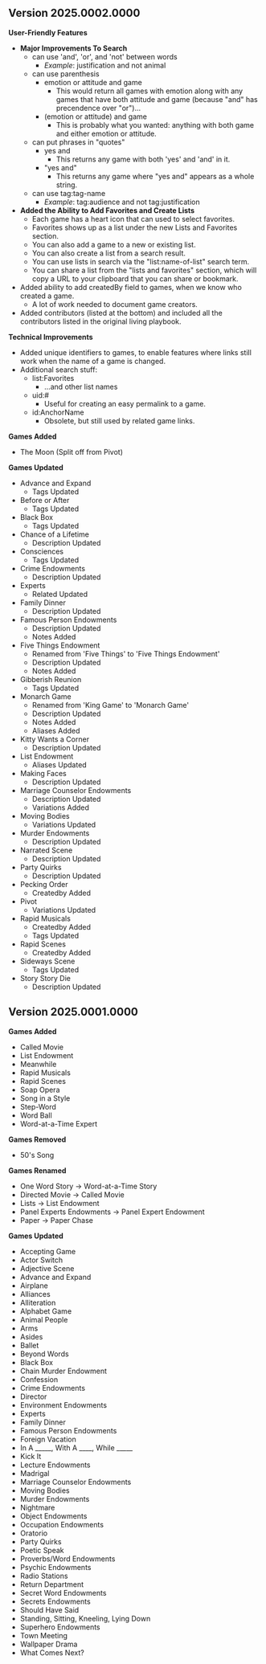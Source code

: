 ## Version 2025.0002.0000

**User-Friendly Features**
- **Major Improvements To Search**
  - can use 'and', 'or', and 'not' between words
    - *Example*: justification and not animal
  - can use parenthesis
    - emotion or attitude and game
      - This would return all games with emotion along with any games that have both attitude and game (because "and" has precendence over "or")...
    - (emotion or attitude) and game
      - This is probably what you wanted: anything with both game and either emotion or attitude.
  - can put phrases in "quotes"
    - yes and
      - This returns any game with both 'yes' and 'and' in it.
    - "yes and"
      - This returns any game where "yes and" appears as a whole string.
  - can use tag:tag-name
    - *Example*: tag:audience and not tag:justification
- **Added the Ability to Add Favorites and Create Lists**
    - Each game has a heart icon that can used to select favorites.
    - Favorites shows up as a list under the new Lists and Favorites section.
    - You can also add a game to a new or existing list.
    - You can also create a list from a search result.
    - You can use lists in search via the "list:name-of-list" search term.
    - You can share a list from the "lists and favorites" section, which will copy a URL to your clipboard that you can share or bookmark.
- Added ability to add createdBy field to games, when we know who created a game.
  - A lot of work needed to document game creators.
- Added contributors (listed at the bottom) and included all the contributors listed in the original living playbook.

**Technical Improvements**
- Added unique identifiers to games, to enable features where links still work when the name of a game is changed.
- Additional search stuff:
  - list:Favorites
    - ...and other list names
  - uid:#
    - Useful for creating an easy permalink to a game.
  - id:AnchorName
    - Obsolete, but still used by related game links.

**Games Added**
- The Moon (Split off from Pivot)

**Games Updated**
- Advance and Expand
  - Tags Updated
- Before or After
  - Tags Updated
- Black Box
  - Tags Updated
- Chance of a Lifetime
  - Description Updated
- Consciences
  - Tags Updated
- Crime Endowments
  - Description Updated
- Experts
  - Related Updated
- Family Dinner
  - Description Updated
- Famous Person Endowments
  - Description Updated
  - Notes Added
- Five Things Endowment
  - Renamed from 'Five Things' to 'Five Things Endowment'
  - Description Updated
  - Notes Added
- Gibberish Reunion
  - Tags Updated
- Monarch Game
  - Renamed from 'King Game' to 'Monarch Game'
  - Description Updated
  - Notes Added
  - Aliases Added
- Kitty Wants a Corner
  - Description Updated
- List Endowment
  - Aliases Updated
- Making Faces
  - Description Updated
- Marriage Counselor Endowments
  - Description Updated
  - Variations Added
- Moving Bodies
  - Variations Updated
- Murder Endowments
  - Description Updated
- Narrated Scene
  - Description Updated
- Party Quirks
  - Description Updated
- Pecking Order
  - Createdby Added
- Pivot
  - Variations Updated
- Rapid Musicals
  - Createdby Added
  - Tags Updated
- Rapid Scenes
  - Createdby Added
- Sideways Scene
  - Tags Updated
- Story Story Die
  - Description Updated

## Version 2025.0001.0000

**Games Added**
- Called Movie
- List Endowment
- Meanwhile
- Rapid Musicals
- Rapid Scenes
- Soap Opera
- Song in a Style
- Step-Word
- Word Ball
- Word-at-a-Time Expert

**Games Removed**
- 50's Song

**Games Renamed**
- One Word Story -> Word-at-a-Time Story
- Directed Movie -> Called Movie
- Lists -> List Endowment
- Panel Experts Endowments -> Panel Expert Endowment
- Paper -> Paper Chase

**Games Updated**
- Accepting Game
- Actor Switch
- Adjective Scene
- Advance and Expand
- Airplane
- Alliances
- Alliteration
- Alphabet Game
- Animal People
- Arms
- Asides
- Ballet
- Beyond Words
- Black Box
- Chain Murder Endowment
- Confession
- Crime Endowments
- Director
- Environment Endowments
- Experts
- Family Dinner
- Famous Person Endowments
- Foreign Vacation
- In A _____, With A ____, While _____
- Kick It
- Lecture Endowments
- Madrigal
- Marriage Counselor Endowments
- Moving Bodies
- Murder Endowments
- Nightmare
- Object Endowments
- Occupation Endowments
- Oratorio
- Party Quirks
- Poetic Speak
- Proverbs/Word Endowments
- Psychic Endowments
- Radio Stations
- Return Department
- Secret Word Endowments
- Secrets Endowments
- Should Have Said
- Standing, Sitting, Kneeling, Lying Down
- Superhero Endowments
- Town Meeting
- Wallpaper Drama
- What Comes Next?
